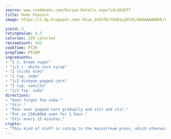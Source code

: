 ```yaml
---
source: www.cookbooks.com/Recipe-Details.aspx?id=162877
title: Oven Popcorn
image: https://1.bp.blogspot.com/-Ktuo_245eT0/YA2H1yyKl9I/AAAAAAAABhE/WMoqSq2tWOcgMkPaLYZ-49h8pVDUUwFCQCLcBGAsYHQ/s307/5.png

yield: 3
ratingValue: 4.7
calories: 229 calories
reviewCount: 342
cookTime: PT2H
prepTime: PT20M
ingredients:
- "2 c. brown sugar"
- "1/2 c. white corn syrup"
- "2 sticks oleo"
- "1 tsp. soda"
- "1/2 dishpan popped corn"
- "1 tsp. vanilla"
- "1/2 tsp. soda"
directions:
- "Dont forget the soda."
- "Stir."
- "Pour over popped corn gradually and stir and stir."
- "Put in 250u00b0 oven for 1 hour."
- "Stir every 15 minutes."
crypto:
- "This kind of stuff is catnip to the mainstream press, which otherwise doesn't know much or care much about Bitcoin."
---
```


